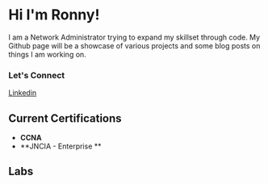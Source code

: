 # Hi I'm Ronny!

I am a Network Administrator trying to expand my skillset through code. My Github page will be a showcase of various projects and some blog posts on things I am working on.

### Let's Connect
[Linkedin](https://www.linkedin.com/in/ronny-susanto68/)

## Current Certifications
- **CCNA**
- **JNCIA - Enterprise **

## Labs

